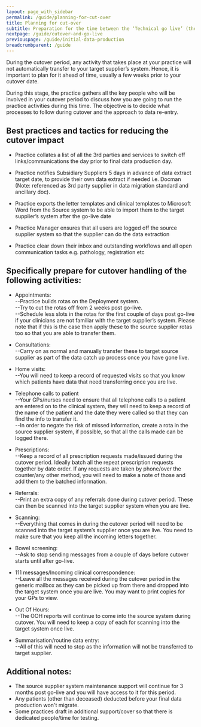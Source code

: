 ```yaml
---
layout: page_with_sidebar
permalink: /guide/planning-for-cut-over
title: Planning for cut-over
subtitle: Preparation for the time between the ‘Technical go live’ (the point at which the Target Supplier System is ready to be used) and the ‘Business/Practice switchover' (the point at which the Practice starts to use the new system as the primary system).
nextpage: /guide/cutover-and-go-live
previouspage: /guide/initial-data-production
breadcrumbparent: /guide
---
```


During the cutover period, any activity that takes place at your practice will not automatically transfer to your target supplier’s system. Hence, it is important to plan for it ahead of time, usually a few weeks prior to your cutover date.

During this stage, the practice gathers all the key people who will be involved in your cutover period to discuss how you are going to run the practice activities during this time. The objective is to decide what processes to follow during cutover and the approach to data re-entry. 

## Best practices and tactics for reducing the cutover impact

* Practice collates a list of all the 3rd parties and services to switch off links/communications the day prior to final data production day.

* Practice notifies Subsidiary Suppliers 5 days in advance of data extract target date, to provide their own data extract if needed i.e. Docman (Note: referenced as 3rd party supplier in data migration standard and ancillary doc).

* Practice exports the letter templates and clinical templates to Microsoft Word from the Source system to be able to import them to the target supplier’s system after the go-live date

* Practice Manager ensures that all users are logged off the source supplier system so that the supplier can do the data extraction

* Practice clear down their inbox and outstanding workflows and all open communication tasks e.g. pathology, registration etc


## Specifically prepare for cutover handling of the following activities:

* Appointments:  
  --Practice builds rotas on the Deployment system.  
  --Try to cut the rotas off from 2 weeks post go-live.  
  --Schedule less slots in the rotas for the first couple of days post go-live if your clinicians are not familiar with the target supplier’s system. Please note that if this is the case then apply these to the source supplier rotas too so that you are able to transfer them.  

* Consultations:  
  --Carry on as normal and manually transfer these to target source supplier as part of the data catch up process once you have gone live.  

* Home visits:  
  --You will need to keep a record of requested visits so that you know which patients have data that need transferring once you are live.  

* Telephone calls to patient  
  --Your GPs/nurses need to ensure that all telephone calls to a patient are entered on to the clinical system, they will need to keep a record of the name of the patient and the date they were called so that they can find the info to transfer it.  
  --In order to negate the risk of missed information, create a rota in the source supplier system, if possible, so that all the calls made can be logged there.  

* Prescriptions:  
  --Keep a record of all prescription requests made/issued during the cutover period. Ideally batch all the repeat prescription requests together by date order. If any requests are taken by phone/over the counter/any other method, you will need to make a note of those and add them to the batched information.

* Referrals:  
  --Print an extra copy of any referrals done during cutover period. These can then be scanned into the target supplier system when you are live.  

* Scanning:  
  --Everything that comes in during the cutover period will need to be scanned into the target system’s supplier once you are live. You need to make sure that you keep all the incoming letters together.  

* Bowel screening:  
  --Ask to stop sending messages from a couple of days before cutover starts until after go-live.  

* 111 messages/Incoming clinical correspondence:  
  --Leave all the messages received during the cutover period in the generic mailbox as they can be picked up from there and dropped into the target system once you are live. You may want to print copies for your GPs to view.  

* Out Of Hours:  
  --The OOH reports will continue to come into the source system during cutover. You will need to keep a copy of each for scanning into the target system once live.  

* Summarisation/routine data entry:  
  --All of this will need to stop as the information will not be transferred to target supplier.  

## Additional notes:  
* The source supplier system maintenance support will continue for 3 months post go-live and you will have access to it for this period.  
* Any patients (other than deceased) deducted before your final data production won't migrate.  
* Some practices draft in additional support/cover so that there is dedicated people/time for testing.  